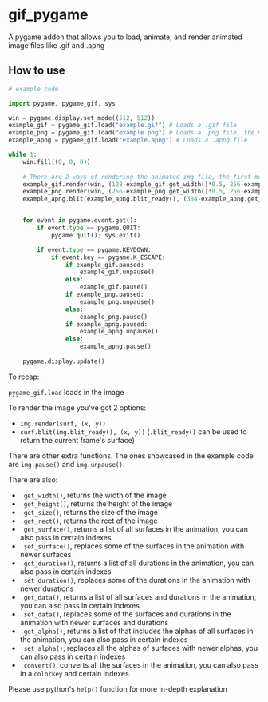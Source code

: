 # gif_pygame
A pygame addon that allows you to load, animate, and render animated image files like .gif and .apng

## How to use
```py
# example code

import pygame, pygame_gif, sys

win = pygame.display.set_mode((512, 512))
example_gif = pygame_gif.load("example.gif") # Loads a .gif file
example_png = pygame_gif.load("example.png") # Loads a .png file, the module supports non-animated files, but it is not recommended
example_apng = pygame_gif.load("example.apng") # Loads a .apng file

while 1:
    win.fill((0, 0, 0))
    
    # There are 2 ways of rendering the animated img file, the first method is doing "gif.render(surface, (x, y))", the other method is doing "surface.blit(gif.blit_ready(), (x, y))". THE "blit_ready()" FUNCTION MUST BE CALLED WHEN DOING THE SECOND METHOD
    example_gif.render(win, (128-example_gif.get_width()*0.5, 256-example_gif.get_height()*0.5))
    example_png.render(win, (256-example_png.get_width()*0.5, 256-example_png.get_height()*0.5))
    example_apng.blit(example_apng.blit_ready(), (384-example_apng.get_width()*0.5, 256-example_apng.get_height()*0.5))


    for event in pygame.event.get():
        if event.type == pygame.QUIT:
            pygame.quit(); sys.exit()

        if event.type == pygame.KEYDOWN:
            if event.key == pygame.K_ESCAPE:
                if example_gif.paused:
                    example_gif.unpause()
                else:
                    example_gif.pause()
                if example_png.paused:
                    example_png.unpause()
                else:
                    example_png.pause()
                if example_apng.paused:
                    example_apng.unpause()
                else:
                    example_apng.pause()
                    
    pygame.display.update()
```

To recap:

`pygame_gif.load` loads in the image

To render the image you've got 2 options:
- `img.render(surf, (x, y))`
- `surf.blit(img.blit_ready(), (x, y))` (`.blit_ready()` can be used to return the current frame's surface)

There are other extra functions. The ones showcased in the example code are `img.pause()` and `img.unpause()`.

There are also:
- `.get_width()`, returns the width of the image
- `.get_height()`, returns the height of the image
- `.get_size()`, returns the size of the image
- `.get_rect()`, returns the rect of the image
- `.get_surface()`, returns a list of all surfaces in the animation, you can also pass in certain indexes
- `.set_surface()`, replaces some of the surfaces in the animation with newer surfaces
- `.get_duration()`, returns a list of all durations in the animation, you can also pass in certain indexes
- `.set_duration()`, replaces some of the durations in the animation with newer durations
- `.get_data()`, returns a list of all surfaces and durations in the animation, you can also pass in certain indexes
- `.set_data()`, replaces some of the surfaces and durations in the animation with newer surfaces and durations
- `.get_alpha()`, returns a list of that includes the alphas of all surfaces in the animation, you can also pass in certain indexes
- `.set_alpha()`, replaces all the alphas of surfaces with newer alphas, you can also pass in certain indexes
- `.convert()`, converts all the surfaces in the animation, you can also pass in a `colorkey` and certain indexes

Please use python's `help()` function for more in-depth explanation